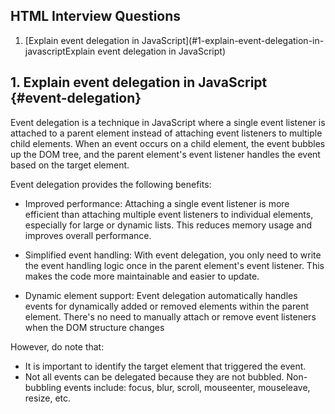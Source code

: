 ## HTML Interview Questions

1. [Explain event delegation in JavaScript](#1-explain-event-delegation-in-javascriptExplain event delegation in JavaScript)



## 1. Explain event delegation in JavaScript {#event-delegation}

Event delegation is a technique in JavaScript where a single event listener is attached to a parent element instead of attaching event listeners to multiple child elements. When an event occurs on a child element, the event bubbles up the DOM tree, and the parent element's event listener handles the event based on the target element.

Event delegation provides the following benefits:

- Improved performance: Attaching a single event listener is more efficient than attaching multiple event listeners to individual elements, especially for large or dynamic lists. This reduces memory usage and improves overall performance.

- Simplified event handling: With event delegation, you only need to write the event handling logic once in the parent element's event listener. This makes the code more maintainable and easier to update.

- Dynamic element support: Event delegation automatically handles events for dynamically added or removed elements within the parent element. There's no need to manually attach or remove event listeners when the DOM structure changes

However, do note that:
- It is important to identify the target element that triggered the event.
- Not all events can be delegated because they are not bubbled. Non-bubbling events include: focus, blur, scroll, mouseenter, mouseleave, resize, etc.